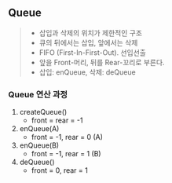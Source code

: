 ## Queue

> - 삽입과 삭제의 위치가 제한적인 구조
> - 큐의 뒤에서는 삽입, 앞에서는 삭제
> - FIFO (First-In-First-Out). 선입선출
> - 앞을 Front-머리, 뒤를 Rear-꼬리로 부른다.
> - 삽입: enQueue, 삭제: deQueue



### Queue 연산 과정

1. createQueue()
   - front = rear = -1
2. enQueue(A)
   - front = -1, rear = 0 (A)
3. enQueue(B)
   - front = -1, rear = 1 (B)
4. deQueue()
   - front = 0, rear = 1